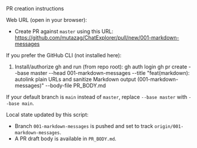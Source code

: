 PR creation instructions

Web URL (open in your browser):
- Create PR against `master` using this URL:
  https://github.com/mutazag/ChatExplorer/pull/new/001-markdown-messages

If you prefer the GitHub CLI (not installed here):
1) Install/authorize gh and run (from repo root):
   gh auth login
   gh pr create --base master --head 001-markdown-messages --title "feat(markdown): autolink plain URLs and sanitize Markdown output (001-markdown-messages)" --body-file PR_BODY.md

If your default branch is `main` instead of `master`, replace `--base master` with `--base main`.

Local state updated by this script:
- Branch `001-markdown-messages` is pushed and set to track `origin/001-markdown-messages`.
- A PR draft body is available in `PR_BODY.md`.
